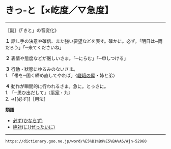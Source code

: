 # きっ‐と【×屹度／▽急度】
--------------------

［副］《「きと」の音変化》

 **１** 話し手の決意や確信、また強い要望などを表す。確かに。必ず。「明日は─雨だろう」「─來てくださいね」
    

 **２** 表情や態度などが厳しいさま。「─にらむ」「─申しつける」    

 **３** 行動・狀態にゆるみのないさま。    
    1.  「帯を─固く締め直してやれば」〈[嵯峨の屋]()・姉と弟〉
        

**４** 動作が瞬間的に行われるさま。急に。とっさに。    
    1.  「─思ひ出だして」〈[平家]()・九〉        
    2.  →[[必ず]]［用法］
        

**類語**
-   [必ず(かならず)]()
-   [絶対(に)(ぜったいに)]()
---
`https://dictionary.goo.ne.jp/word/%E5%B1%B9%E5%BA%A6/#jn-52960`